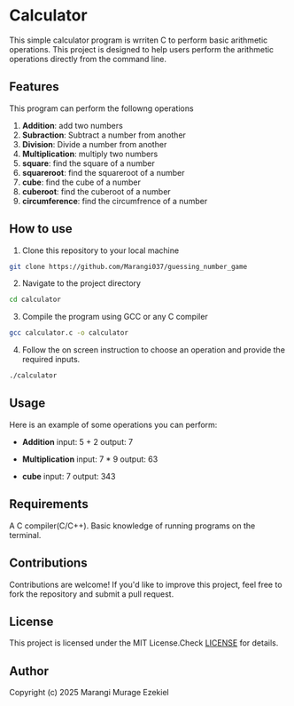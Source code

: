 # Calculator
This simple calculator program is wrriten C to perform basic arithmetic operations. This project is designed to help users perform the arithmetic operations directly from the command line.

## Features
This program can perform the followng operations
1. **Addition**: add two numbers
2. **Subraction**: Subtract a number from another
3. **Division**: Divide a number from another
4. **Multiplication**: multiply two numbers
5. **square**: find the square of a number
6. **squareroot**: find the squareroot of a number
7. **cube**: find the cube of a number
8. **cuberoot**: find the cuberoot of a number
9. **circumference**: find the circumfrence of a number

## How to use
1. Clone this repository to your local machine
```bash
git clone https://github.com/Marangi037/guessing_number_game
```
2. Navigate to the project directory

```bash
cd calculator
```
3. Compile the program using GCC or any C compiler

```bash
gcc calculator.c -o calculator
```
4. Follow the on screen instruction to choose an operation and provide the required inputs.
```bash
./calculator
```
## Usage
Here is an example of some operations you can perform:
- **Addition**
input: 5 + 2
output: 7
- **Multiplication**
input: 7 * 9
output: 63

- **cube**
input: 7
output: 343


## Requirements
A C compiler(C/C++).
Basic knowledge of running programs on the terminal.

## Contributions

Contributions are welcome! If you'd like to improve this project, feel free to fork the repository and submit a pull request.

## License
This project is licensed under the MIT License.Check [LICENSE](license) for details.


## Author
Copyright (c) 2025 Marangi Murage Ezekiel